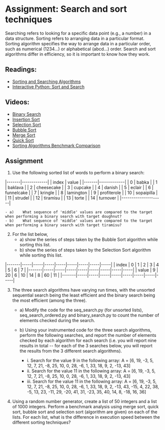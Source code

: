# Assignment:  Search and sort techniques

Searching refers to looking for a specific data point (e.g., a number) in a data structure. Sorting refers to arranging data in a particular format. Sorting algorithm specifies the way to arrange data in a particular order, such as numerical (1234…) or alphabetical (abcd…) order. Search and sort algorithms differ in efficiency, so it is important to know how they work.

## Readings:
- [Sorting and Searching Algorithms](https://python-textbok.readthedocs.io/en/1.0/Sorting_and_Searching_Algorithms.html)
- [Interactive Python: Sort and Search](http://interactivepython.org/courselib/static/pythonds/SortSearch/toctree.html)

## Videos:
- [Binary Search](https://youtu.be/IcK2Qyk3cUs)
- [Insertion Sort](https://youtu.be/Nkw6Jg_Gi4w)
- [Selection Sort](https://youtu.be/mI3KgJy_d7Y)
- [Bubble Sort](https://youtu.be/YHm_4bVOe1s)
- [Merge Sort](https://youtu.be/Nso25TkBsYI)
- [Quick Sort](https://youtu.be/CB_NCoxzQnk)
- [Sorting Algorithms Benchmark Comparison](https://youtu.be/bJ0aERNrErA)

## Assignment
1.	Use the following sorted list of words to perform a binary search:

|-------|-------------|
| index |	value       |
|-------|-------------|
| 0     |	babka       |
| 1	    | baklava     |
| 2	    | cheesecake  |
| 3	    | cupcake     |
| 4	    | danish      |
| 5	    | eclair      |
| 6	    | funnelcake  |
| 7	    | kringle     |
| 8	    | lamington   |
| 9	    | profiterole |
| 10    | sopaipilla  |
| 11    | strudel     |
| 12    | tiramisu    |
| 13    | torte       |
| 14    | turnover    |
|---------------------|

    - a) 	What sequence of 'middle' values are compared to the target when performing a binary search with target doughnut?
    - b)	What sequence of 'middle' values are compared to the target when performing a binary search with target tiramisu?

2. For the list below,
    - a) show the series of steps taken by the Bubble Sort algorithm while sorting this list.
    - b) show the series of steps taken by the Selection Sort algorithm while sorting this list.

|-------|-----|-----|-----|-----|-----|-----|-----|-----|
| index | 0   |	1   |	2   | 3   |	4   |	5   |	6   |	7   |
|-------|-----|-----|-----|-----|-----|-----|-----|-----|
| value | 9   |	20  |	6   |	10  |	14  |	8   |	60  |	11  |
|-------|-----|-----|-----|-----|-----|-----|-----|-----|


3. The three search algorithms have varying run times, with the unsorted sequential search being the least efficient and the binary search being the most efficient (among the three).

    - a)	Modify the code for the seq_search.py (for unsorted lists), seq_search_ordered.py and binary_search.py to count the number of elements checked during the search.
    - b)	Using your instrumented code for the three search algorithms, perform the following searches, and report the number of elements checked by each algorithm for each search (i.e. you will report nine results in total -- for each of the 3 searches below, you will report the results from the 3 different search algorithms).

        - i. Search for the value 9 in the following array:
           	A = [6, 19, -3, 5, 12, 7, 21, -8, 25, 10, 0, 28, -6, 1, 33, 18, 9, 2, -13, 43]
        - ii.  Search for the value 11 in the following array:
           A = [6, 19, -3, 5, 12, 7, 21, -8, 25, 10, 0, 28, -6, 1, 33, 18, 9, 2, -13, 43]
        - iii. Search for the value 11 in the following array:
        A = [6, 19, -3, 5, 12, 7, 21, -8, 25, 10, 0, 28, -6, 1, 33, 18, 9, 2, -13, 43, -15, 4, 22, 38, -5, 13, 23, -11, 29, -20, 41, 31, -23, 35, 40, 14, 8, -18, 16, 36]

4. Using a random number generator, create a list of 50 integers and a list of 1000 integers. Perform a benchmark analysis using merge sort, quick sort, bubble sort and selection sort (algorithm are given) on each of the lists. For each list, what is the difference in execution speed between the different sorting techniques?
